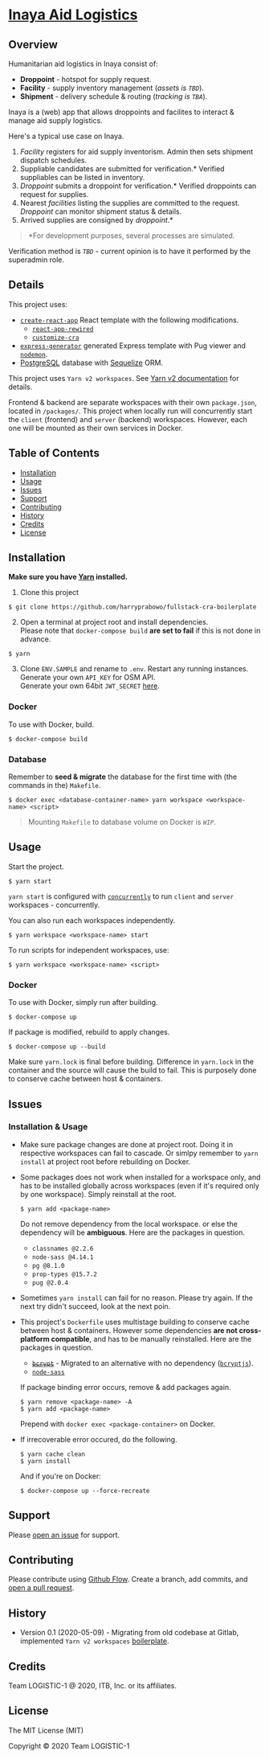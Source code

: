 # [Inaya Aid Logistics](https://inaya-web.herokuapp.com/)

## Overview

Humanitarian aid logistics in Inaya consist of:

- **Droppoint** - hotspot for supply request.
- **Facility** - supply inventory management (_assets is `TBD`_).
- **Shipment** - delivery schedule & routing (_tracking is `TBA`_).

Inaya is a (web) app that allows droppoints and facilites to interact & manage aid supply logistics.

Here's a typical use case on Inaya.

1. _Facility_ registers for aid supply inventorism. Admin then sets shipment dispatch schedules.
2. Suppliable candidates are submitted for verification.\* Verified suppliables can be listed in inventory.
3. _Droppoint_ submits a droppoint for verification.\* Verified droppoints can request for supplies.
4. Nearest _facilities_ listing the supplies are committed to the request. _Droppoint_ can monitor shipment status & details.
5. Arrived supplies are consigned by _droppoint_.\*

> \*For development purposes, several processes are simulated.

Verification method is _`TBD`_ - current opinion is to have it performed by the superadmin role.

## Details

This project uses:

- [`create-react-app`](https://github.com/facebook/create-react-app) React template with the following modifications.
  - [`react-app-rewired`](https://github.com/timarney/react-app-rewired)
  - [`customize-cra`](https://github.com/arackaf/customize-cra)
- [`express-generator`](https://github.com/expressjs/generator) generated Express template with Pug viewer and [`nodemon`](https://github.com/remy/nodemon).
- [PostgreSQL](https://github.com/postgres/postgres/) database with [Sequelize](https://github.com/sequelize/sequelize) ORM.

This project uses `Yarn v2 workspaces`. See [Yarn v2 documentation](https://yarnpkg.com/features/pnp) for details.

Frontend & backend are separate workspaces with their own `package.json`, located in `/packages/`. This project when locally run will concurrently start the `client` (frontend) and `server` (backend) workspaces. However, each one will be mounted as their own services in Docker.

## Table of Contents

- [Installation](#installation)
- [Usage](#usage)
- [Issues](#issues)
- [Support](#contributing)
- [Contributing](#contributing)
- [History](#history)
- [Credits](#credits)
- [License](#license)

## Installation

**Make sure you have [Yarn](https://github.com/yarnpkg/yarn) installed.**

1. Clone this project

```
$ git clone https://github.com/harryprabowo/fullstack-cra-boilerplate
```

2. Open a terminal at project root and install dependencies.  
   Please note that `docker-compose build` **are set to fail** if this is not done in advance.

```
$ yarn
```

3. Clone `ENV.SAMPLE` and rename to `.env`. Restart any running instances.  
   Generate your own `API_KEY` for OSM API.  
   Generate your own 64bit `JWT_SECRET` [here](https://www.grc.com/passwords.htm).

### Docker

To use with Docker, build.

```
$ docker-compose build
```

### Database

Remember to **seed & migrate** the database for the first time with (the commands in the) `Makefile`.

```
$ docker exec <database-container-name> yarn workspace <workspace-name> <script>
```

> Mounting `Makefile` to database volume on Docker is _`WIP`_.

## Usage

Start the project.

```
$ yarn start
```

`yarn start` is configured with [`concurrently`](https://github.com/kimmobrunfeldt/concurrently) to run `client` and `server` workspaces - concurrently.

You can also run each workspaces independently.

```
$ yarn workspace <workspace-name> start
```

To run scripts for independent workspaces, use:

```
$ yarn workspace <workspace-name> <script>
```

### Docker

To use with Docker, simply run after building.

```
$ docker-compose up
```

If package is modified, rebuild to apply changes.

```
$ docker-compose up --build
```

Make sure `yarn.lock` is final before building. Difference in `yarn.lock` in the container and the source will cause the build to fail. This is purposely done to conserve cache between host & containers.

## Issues

### Installation & Usage

- Make sure package changes are done at project root. Doing it in respective workspaces can fail to cascade. Or simlpy remember to `yarn install` at project root before rebuilding on Docker.
- Some packages does not work when installed for a workspace only, and has to be installed globally across workspaces (even if it's required only by one workspace). Simply reinstall at the root.

  ```
  $ yarn add <package-name>
  ```

  Do not remove dependency from the local workspace. or else the dependency will be **ambiguous**. Here are the packages in question.

  - `classnames @2.2.6`
  - `node-sass @4.14.1`
  - `pg @8.1.0`
  - `prop-types @15.7.2`
  - `pug @2.0.4`

- Sometimes `yarn install` can fail for no reason. Please try again. If the next try didn't succeed, look at the next poin.
- This project's `Dockerfile` uses multistage building to conserve cache between host & containers. However some dependencies **are not cross-platform compatible**, and has to be manually reinstalled. Here are the packages in question.

  - [~~`bcrypt`~~](https://github.com/kelektiv/node.bcrypt.js) - Migrated to an alternative with no dependency ([`bcryptjs`](https://github.com/dcodeIO/bcrypt.js)).
  - [`node-sass`](https://github.com/sass/node-sass)

  If package binding error occurs, remove & add packages again.

  ```
  $ yarn remove <package-name> -A
  $ yarn add <package-name>
  ```

  Prepend with `docker exec <package-container>` on Docker.

- If irrecoverable error occured, do the following.
  ```
  $ yarn cache clean
  $ yarn install
  ```
  And if you're on Docker:
  ```
  $ docker-compose up --force-recreate
  ```

## Support

Please [open an issue](https://github.com/harryprabowo/inaya/issues/new) for support.

## Contributing

Please contribute using [Github Flow](https://guides.github.com/introduction/flow/). Create a branch, add commits, and [open a pull request](https://github.com/harryprabowo/inaya/compare/).

## History

- Version 0.1 (2020-05-09) - Migrating from old codebase at Gitlab, implemented `Yarn v2 workspaces` [boilerplate](https://github.com/harryprabowo/fullstack-cra-monorepo-boilerplate).

## Credits

Team LOGISTIC-1 @ 2020, ITB, Inc. or its affiliates.

## License

The MIT License (MIT)

Copyright © 2020 Team LOGISTIC-1
